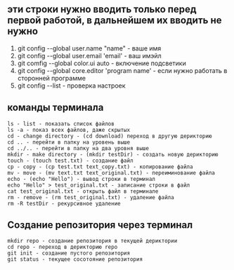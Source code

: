 ## эти строки нужно вводить только перед первой работой, в дальнейшем их вводить не нужно
1. git config --global user.name "name"   - ваше имя
2. git config --global user.email 'email' - ваш имэйл
3. git comfig --global color.ui auto      - включение подсветики
4. git config --global core.editor 'program name' - если нужно работать в сторонней программе
4. git config --list  - проверка настроек


## команды терминала
    ls - list - показать список файлов
    ls -a - показ всех файлов, даже скрытых
    cd - change directory - (cd download) переход в другую дерикторию
    cd .. - перейти в папку на уровень выше
    cd ../.. - перейти в папку на два уровня выше
    mkdir - make directory - (mkdir testDir) - создать новую дерикторию
    touch - (touch test.txt) - создание файл
    cp - copy - (cp test.txt text_copy.txt) - копирование файла
    mv - move - (mv text.txt text_original.txt) - переиминование файла
    echo - (echo "Hello") - вывод строки в терминал
    echo "Hello" > test_original.txt - записание строки в файл
    cat test_original.txt - открыть файл в терминале
    rm - remove - (rm test_original.txt) - удаление файла
    rm -R testDir - рекурсивное удаление


## Создание репозитория через терминал
    mkdir repo - создание репозитория в текущей дериктории
    cd repo - переход в дерикторию repo
    git init - создание пустого репозитория
    git status - текущее сосотояние репозитория

